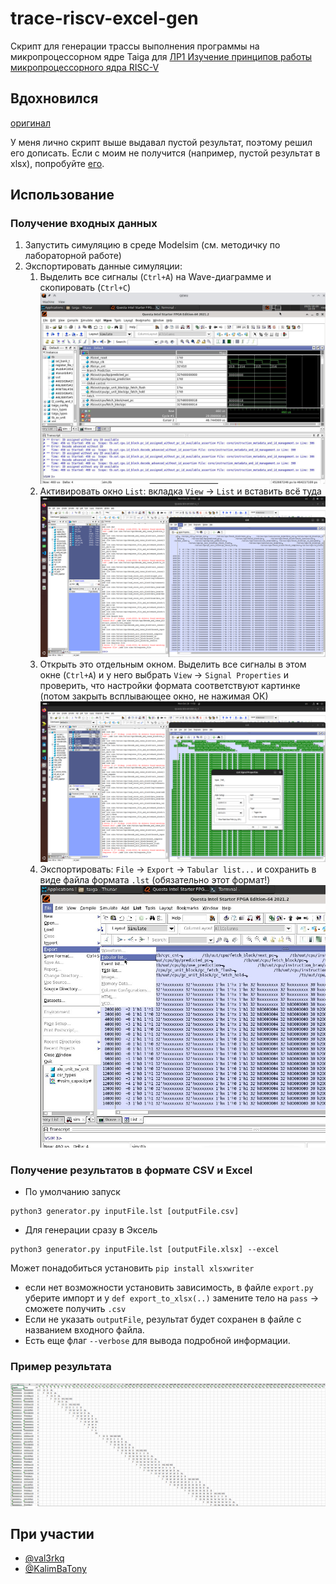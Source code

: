 # trace-riscv-excel-gen
Скрипт для генерации трассы выполнения программы на микропроцессорном ядре Taiga для [ЛР1 Изучение принципов работы микропроцессорного ядра RISC-V](https://gitlab.com/sibragimov/riscv-lab/-/blob/main/main.adoc) 

## Вдохновился
[оригинал](https://github.com/dakone22/riscv-lab-pipeline-generator/tree/master)

У меня лично скрипт выше выдавал пустой результат, поэтому решил его дописать. Если с моим не получится (например, пустой результат в xlsx), попробуйте [его](https://github.com/dakone22/riscv-lab-pipeline-generator/tree/master).

## Использование

### Получение входных данных

1. Запустить симуляцию в среде Modelsim (см. методичку по лабораторной работе)
2. Экспортировать данные симуляции:
   1. Выделить все сигналы (`Ctrl+A`) на Wave-диаграмме и скопировать (`Ctrl+C`) ![copy](img/copy.png)
   2. Активировать окно `List`: вкладка `View` -> `List` и вставить всё туда ![list-tab-activate](img/step1.png)
   3. Открыть это отдельным окном. Выделить все сигналы в этом окне (`Ctrl+A`) и у него выбрать `View` -> `Signal Properties` и проверить, что настройки формата соответствуют картинке (потом закрыть всплывающее окно, не нажимая ОК) ![check-config-format](img/check-config-format.png) 
   6. Экспортировать: `File` -> `Export` -> `Tabular list...` и сохранить в виде файла формата `.lst` (обязательно этот формат!)
      ![export](img/export.png)

### Получение результатов в формате CSV и Excel

- По умолчанию запуск
```
python3 generator.py inputFile.lst [outputFile.csv]
```

- Для генерации сразу в Эксель
```
python3 generator.py inputFile.lst [outputFile.xlsx] --excel
```
Может понадобиться установить `pip install xlsxwriter` 
- если нет возможности установить зависимость, в файле `export.py` уберите импорт и у `def export_to_xlsx(..)` замените тело на `pass` -> сможете получить `.csv`
- Если не указать `outputFile`, результат будет сохранен в файле с названием входного файла.
- Есть еще флаг `--verbose` для вывода подробной информации.

### Пример результата
![excel-results](img/excel-results.png)

## При участии

- [@val3rkq](https://github.com/val3rkq)
- [@KalimBaTony](https://github.com/KalimBaTony)
